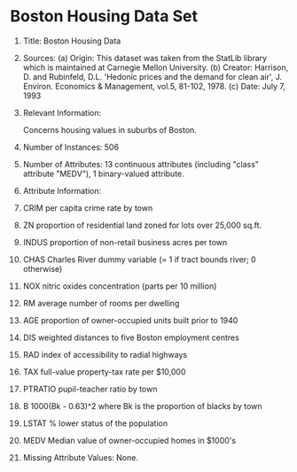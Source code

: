 # Boston Housing Data Set

1. Title: Boston Housing Data

2. Sources:
   (a) Origin:  This dataset was taken from the StatLib library which is
                maintained at Carnegie Mellon University.
   (b) Creator:  Harrison, D. and Rubinfeld, D.L. 'Hedonic prices and the 
                 demand for clean air', J. Environ. Economics & Management,
                 vol.5, 81-102, 1978.
   (c) Date: July 7, 1993


3. Relevant Information:

   Concerns housing values in suburbs of Boston.

4. Number of Instances: 506

5. Number of Attributes: 13 continuous attributes (including "class"
                         attribute "MEDV"), 1 binary-valued attribute.

6. Attribute Information:

 1. CRIM      per capita crime rate by town
 2. ZN        proportion of residential land zoned for lots over 
              25,000 sq.ft.
 3. INDUS     proportion of non-retail business acres per town
 4. CHAS      Charles River dummy variable (= 1 if tract bounds 
              river; 0 otherwise)
 5. NOX       nitric oxides concentration (parts per 10 million)
 6. RM        average number of rooms per dwelling
 7. AGE       proportion of owner-occupied units built prior to 1940
 8. DIS       weighted distances to five Boston employment centres
 9. RAD       index of accessibility to radial highways
 10. TAX      full-value property-tax rate per $10,000
 11. PTRATIO  pupil-teacher ratio by town
 12. B        1000(Bk - 0.63)^2 where Bk is the proportion of blacks 
              by town
 13. LSTAT    % lower status of the population
 14. MEDV     Median value of owner-occupied homes in $1000's

8. Missing Attribute Values:  None.
